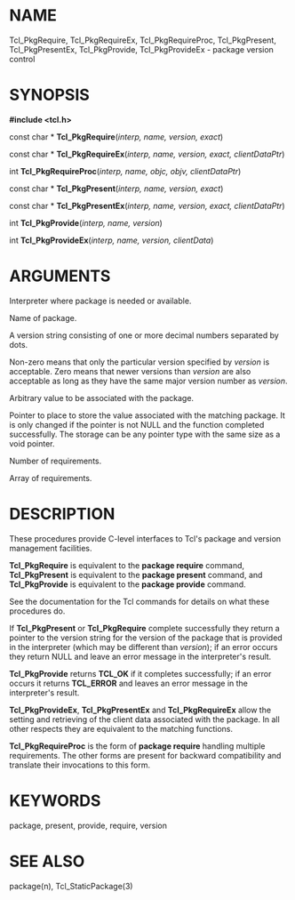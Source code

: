 # NAME

Tcl_PkgRequire, Tcl_PkgRequireEx, Tcl_PkgRequireProc, Tcl_PkgPresent,
Tcl_PkgPresentEx, Tcl_PkgProvide, Tcl_PkgProvideEx - package version
control

# SYNOPSIS

**#include \<tcl.h\>**

const char \* **Tcl_PkgRequire**(*interp, name, version, exact*)

const char \* **Tcl_PkgRequireEx**(*interp, name, version, exact,
clientDataPtr*)

int **Tcl_PkgRequireProc**(*interp, name, objc, objv, clientDataPtr*)

const char \* **Tcl_PkgPresent**(*interp, name, version, exact*)

const char \* **Tcl_PkgPresentEx**(*interp, name, version, exact,
clientDataPtr*)

int **Tcl_PkgProvide**(*interp, name, version*)

int **Tcl_PkgProvideEx**(*interp, name, version, clientData*)

# ARGUMENTS

Interpreter where package is needed or available.

Name of package.

A version string consisting of one or more decimal numbers separated by
dots.

Non-zero means that only the particular version specified by *version*
is acceptable. Zero means that newer versions than *version* are also
acceptable as long as they have the same major version number as
*version*.

Arbitrary value to be associated with the package.

Pointer to place to store the value associated with the matching
package. It is only changed if the pointer is not NULL and the function
completed successfully. The storage can be any pointer type with the
same size as a void pointer.

Number of requirements.

Array of requirements.

# DESCRIPTION

These procedures provide C-level interfaces to Tcl\'s package and
version management facilities.

**Tcl_PkgRequire** is equivalent to the **package require** command,
**Tcl_PkgPresent** is equivalent to the **package present** command, and
**Tcl_PkgProvide** is equivalent to the **package provide** command.

See the documentation for the Tcl commands for details on what these
procedures do.

If **Tcl_PkgPresent** or **Tcl_PkgRequire** complete successfully they
return a pointer to the version string for the version of the package
that is provided in the interpreter (which may be different than
*version*); if an error occurs they return NULL and leave an error
message in the interpreter\'s result.

**Tcl_PkgProvide** returns **TCL_OK** if it completes successfully; if
an error occurs it returns **TCL_ERROR** and leaves an error message in
the interpreter\'s result.

**Tcl_PkgProvideEx**, **Tcl_PkgPresentEx** and **Tcl_PkgRequireEx**
allow the setting and retrieving of the client data associated with the
package. In all other respects they are equivalent to the matching
functions.

**Tcl_PkgRequireProc** is the form of **package require** handling
multiple requirements. The other forms are present for backward
compatibility and translate their invocations to this form.

# KEYWORDS

package, present, provide, require, version

# SEE ALSO

package(n), Tcl_StaticPackage(3)

<!---
Copyright (c) 1996 Sun Microsystems, Inc
-->

